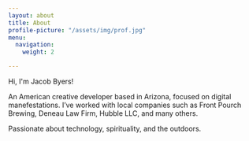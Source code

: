 ```yaml
---
layout: about
title: About
profile-picture: "/assets/img/prof.jpg"
menu:
  navigation:
    weight: 2

---
```

Hi, I'm Jacob Byers!

An American creative developer based in Arizona, focused on digital manefestations. I’ve worked with local companies such as Front Pourch Brewing, Deneau Law Firm, Hubble LLC, and many others.

Passionate about technology, spirituality, and the outdoors.